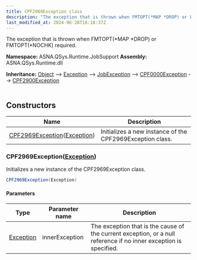 ```yaml
---
title: CPF2969Exception class
description: "The exception that is thrown when FMTOPT(*MAP *DROP) or FMTOPT(*NOCHK) required. "
last_modified_at: 2024-06-28T18:18:37Z
---
```


The exception that is thrown when FMTOPT(*MAP *DROP) or FMTOPT(*NOCHK) required.

**Namespace:** ASNA.QSys.Runtime.JobSupport
**Assembly:** ASNA.QSys.Runtime.dll

**Inheritance:** [Object](https://docs.microsoft.com/en-us/dotnet/api/system.object) --> [Exception](https://docs.microsoft.com/en-us/dotnet/api/system.exception) --> [JobException](/reference/runtime/qsys-runtime-job-support/job-exception.html) --> [CPF0000Exception](/reference/runtime/qsys-runtime-job-support/cpf-exceptions/cpf0000-exception.html) --> [CPF2900Exception](/reference/runtime/qsys-runtime-job-support/cpf-exceptions/cpf2900-exception.html)
<br>
<br>

## Constructors

| Name | Description |
| --- | --- |
| [CPF2969Exception](#cpf2969exceptionexception)([Exception](https://docs.microsoft.com/en-us/dotnet/api/system.exception)) | Initializes a new instance of the CPF2969Exception class.

### CPF2969Exception([Exception](https://docs.microsoft.com/en-us/dotnet/api/system.exception))

Initializes a new instance of the CPF2969Exception class.

```cs
CPF2969Exception(Exception)
```

#### Parameters

| Type | Parameter name | Description
| --- | --- | ---
| [Exception](https://docs.microsoft.com/en-us/dotnet/api/system.exception) | innerException | The exception that is the cause of the current exception, or a null reference if no inner exception is specified.
